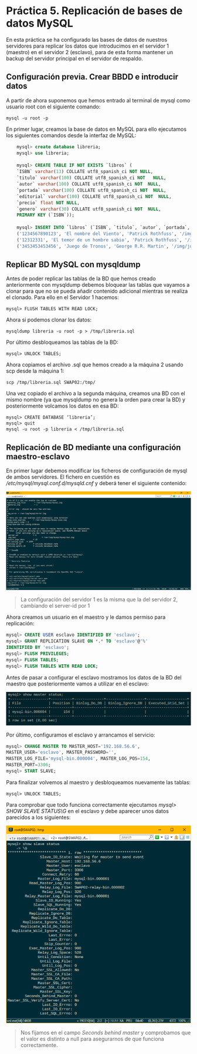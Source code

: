# Práctica 5. Replicación de bases de datos MySQL

En esta práctica se ha configurado las bases de datos de nuestros servidores para replicar los datos que introducimos en el servidor 1 (maestro) en el servidor 2 (esclavo), para de esta forma mantener un backup del servidor principal en el servidor de respaldo.

## Configuración previa. Crear BBDD e introducir datos

A partir de ahora suponemos que hemos entrado al terminal de mysql como usuario root con el siguiente comando:

    mysql -u root -p

En primer lugar, creamos la base de datos en MySQL para ello ejecutamos los siguientes comandos desde la interfaz de MySQL:


```sql
    mysql> create database libreria;
    mysql> use libreria;

    mysql> CREATE TABLE IF NOT EXISTS `libros` (
    `ISBN` varchar(13) COLLATE utf8_spanish_ci NOT NULL,
    `titulo` varchar(100) COLLATE utf8_spanish_ci NOT   NULL,
    `autor` varchar(100) COLLATE utf8_spanish_ci NOT  NULL,
    `portada` varchar(100) COLLATE utf8_spanish_ci NOT  NULL,
    `editorial` varchar(100) COLLATE utf8_spanish_ci NOT  NULL,
    `precio` float NOT NULL,
    `genero` varchar(30) COLLATE utf8_spanish_ci NOT  NULL,
    PRIMARY KEY (`ISBN`));

    mysql> INSERT INTO `libros` (`ISBN`, `titulo`, `autor`, `portada`, `editorial`, `precio`, `genero`) VALUES
    ('1234567890123', 'El nombre del Viento', 'Patrick Rothfuss', '/img/elNombreDelViento.jpg', 'Salamandra', 19.9, 'Ciencia ficción'),
    ('12312331', 'El temor de un hombre sabio', 'Patrick Rothfuss', '/img/elTemorDeUnHombreSabio.jpg', 'Salamandra', 24.9, 'Ciencia ficción'),
    ('3453453453456', 'Juego de Tronos', 'George R.R. Martin', '/img/juegoDeTronos.jpg', 'Santillana', 19.9, 'Ciencia ficción')
```

## Replicar BD MySQL con mysqldump

Antes de poder replicar las tablas de la BD que hemos creado anteriormente con mysqldump debemos bloquear las tablas que vayamos a clonar para que no se pueda añadir contenido adicional mientras se realiza el clonado. Para ello en el Servidor 1 hacemos:

    mysql> FLUSH TABLES WITH READ LOCK;

Ahora si podemos clonar los datos:

    mysqldump libreria -u root -p > /tmp/libreria.sql

Por último desbloqueamos las tablas de la BD:

    mysql> UNLOCK TABLES;

Ahora copiamos el archivo .sql que hemos creado a la máquina 2 usando scp desde la máquina 1:

    scp /tmp/libreria.sql SWAP02:/tmp/

Una vez copiado el archivo a la segunda máquina, creamos una BD con el mismo nombre (ya que mysqldump no genera la orden para crear la BD) y posteriormente volcamos los datos en esa BD:

    mysql> CREATE DATABASE ‘libreria’;
    mysql> quit
    mysql -u root -p libreria < /tmp/libreria.sql

## Replicación de BD mediante una configuración maestro-esclavo

En primer lugar debemos modificar los ficheros de configuración de mysql de ambos servidores. El fichero en cuestión es */etc/mysql/mysql.conf.d/mysqld.cnf* y deberá tener el siguiente contenido:

![Configuración maestro-esclavo mysql](img/config-mysql.png)

> La configuración del servidor 1 es la misma que la del servidor 2, cambiando el server-id por 1

Ahora creamos un usuario en el maestro y le damos permiso para replicación:

```sql
mysql> CREATE USER esclavo IDENTIFIED BY 'esclavo';
mysql> GRANT REPLICATION SLAVE ON *.* TO 'esclavo'@'%'
IDENTIFIED BY 'esclavo';
mysql> FLUSH PRIVILEGES;
mysql> FLUSH TABLES;
mysql> FLUSH TABLES WITH READ LOCK;
```

Antes de pasar a configurar el esclavo mostramos los datos de la BD del maestro que posteriormente vamos a utilizar en el esclavo:

![master status](img/master-status.png)

Por último, configuramos el esclavo y arrancamos el servicio:

```sql
mysql> CHANGE MASTER TO MASTER_HOST='192.168.56.6',
MASTER_USER='esclavo', MASTER_PASSWORD='',
MASTER_LOG_FILE='mysql-bin.000004', MASTER_LOG_POS=154,
MASTER_PORT=3306;
mysql> START SLAVE;
```

Para finalizar volvemos al maestro y desbloqueamos nuevamente las tablas:

    mysql> UNLOCK TABLES;

Para comprobar que todo funciona correctamente ejecutamos *mysql> SHOW SLAVE STATUS\G* en el esclavo y debe aparecer unos datos parecidos a los siguientes:

![Show slave status](img/slave-status.png)
> Nos fijamos en el campo *Seconds behind master* y comprobamos que el valor es distinto a null para asegurarnos de que funciona correctamente.